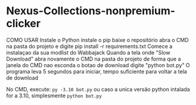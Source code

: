 # Nexus-Collections-nonpremium-clicker 

COMO USAR
Instale o Python 
instale o pip
baixe o repositório
abra o CMD na pasta do projeto e digite pip install -r requirements.txt
Comece a instalaçao da sua modlist do Wabbajack
Quando a tela onde "Slow Download" abra novamente o CMD na pasta do projeto de forma que a janela do CMD nao esconda o botao de download
digite "python bot.py"
O programa leva 5 segundos para iniciar, tempo suficiente para voltar a tela de download

No CMD, execute:
```py -3.10 bot.py```
ou caso a unica versão python intalada for a 3.10, simplesmente
```python bot.py```
